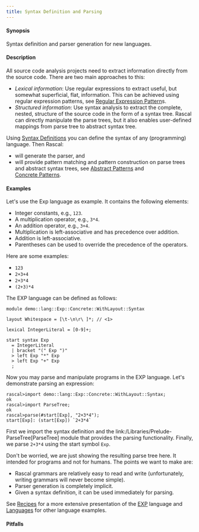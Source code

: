 ```yaml
---
title: Syntax Definition and Parsing
---
```


#### Synopsis

Syntax definition and parser generation for new languages.

#### Description

All source code analysis projects need to extract information directly from the source code. 
There are two main approaches to this:

*  _Lexical information_: Use regular expressions to extract useful, but somewhat superficial, flat, information. 
   This can be achieved using regular expression patterns, 
   see [Regular Expression Pattern](../../Rascal/Patterns/Regular/)s.
*  _Structured information_: Use syntax analysis to extract the complete, nested, structure of the source code 
   in the form of a syntax tree. Rascal can directly manipulate the parse trees, but it also enables user-defined
   mappings from parse tree to abstract syntax tree.


Using [Syntax Definitions](../../Rascal/Declarations/SyntaxDefinition/) you can define the syntax of any (programming) language. Then Rascal:

*  will generate the parser, and
*  will provide pattern matching and pattern construction on parse trees and abstract syntax trees,
   see [Abstract Patterns](../../Rascal/Patterns/Node/) and    
  [Concrete Patterns](../../Rascal/Patterns/Concrete/).

#### Examples

Let's use the Exp language as example. It contains the following elements:

*  Integer constants, e.g., `123`.
*  A multiplication operator, e.g., `3*4`.
*  An addition operator, e.g., `3+4`.
*  Multiplication is left-associative and has precedence over addition.
*  Addition is left-associative.
*  Parentheses can be used to override the precedence of the operators.

Here are some examples:

*  `123`
*  `2+3+4`
*  `2+3*4`
*  `(2+3)*4`


The EXP language can be defined as follows:


```rascal 
module demo::lang::Exp::Concrete::WithLayout::Syntax

layout Whitespace = [\t-\n\r\ ]*; // <1>
    
lexical IntegerLiteral = [0-9]+;           

start syntax Exp 
  = IntegerLiteral          
  | bracket "(" Exp ")"     
  > left Exp "*" Exp        
  > left Exp "+" Exp        
  ;

```

                
Now you may parse and manipulate programs in the EXP language. Let's demonstrate parsing an expression:

```rascal-shell 
rascal>import demo::lang::Exp::Concrete::WithLayout::Syntax;
ok
rascal>import ParseTree;
ok
rascal>parse(#start[Exp], "2+3*4");
start[Exp]: (start[Exp]) `2+3*4`
```

First we import the syntax definition and the link:/Libraries/Prelude-ParseTree[ParseTree] module that provides the parsing functionality.
Finally, we parse `2+3*4` using the start symbol `Exp`.

Don't be worried, we are just showing the resulting parse tree here. It intended for programs and not for humans.
The points we want to make are:

*  Rascal grammars are relatively easy to read and write (unfortunately, writing grammars will never become simple).
*  Parser generation is completely implicit.
*  Given a syntax definition, it can be used immediately for parsing.


See [Recipes](../../Recipes/) for a more extensive presentation of the 
[EXP](../../Recipes/Languages/Exp/)
language and [Languages](../../Recipes/Languages/) for other language examples.

#### Pitfalls

